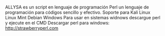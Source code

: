 
ALLYSA es un script en lenguaje de programación Perl un lenguaje de programación para códigos sencillo y efectivo.
Soporte para
Kali Linux
Linux Mint
Debian
Windows 
Para usar en sistemas widnows descargue perl y ejecute en el CMD
Descargar perl para windows: http://strawberryperl.com
